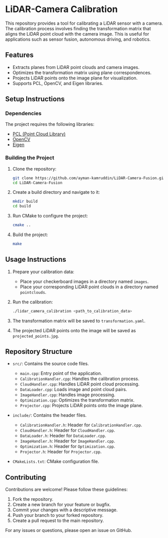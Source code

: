 # LiDAR-Camera Calibration

This repository provides a tool for calibrating a LiDAR sensor with a camera. The calibration process involves finding the transformation matrix that aligns the LiDAR point cloud with the camera image. This is useful for applications such as sensor fusion, autonomous driving, and robotics.

## Features

- Extracts planes from LiDAR point clouds and camera images.
- Optimizes the transformation matrix using plane correspondences.
- Projects LiDAR points onto the image plane for visualization.
- Supports PCL, OpenCV, and Eigen libraries.

## Setup Instructions

### Dependencies

The project requires the following libraries:

- [PCL (Point Cloud Library)](https://pointclouds.org/)
- [OpenCV](https://opencv.org/)
- [Eigen](http://eigen.tuxfamily.org/)

### Building the Project

1. Clone the repository:
   ```sh
   git clone https://github.com/ayman-kamruddin/LiDAR-Camera-Fusion.git
   cd LiDAR-Camera-Fusion
   ```

2. Create a build directory and navigate to it:
   ```sh
   mkdir build
   cd build
   ```

3. Run CMake to configure the project:
   ```sh
   cmake ..
   ```

4. Build the project:
   ```sh
   make
   ```

## Usage Instructions

1. Prepare your calibration data:
   - Place your checkerboard images in a directory named `images`.
   - Place your corresponding LiDAR point clouds in a directory named `pointclouds`.

2. Run the calibration:
   ```sh
   ./lidar_camera_calibration <path_to_calibration_data>
   ```

3. The transformation matrix will be saved to `transformation.yaml`.

4. The projected LiDAR points onto the image will be saved as `projected_points.jpg`.

## Repository Structure

- `src/`: Contains the source code files.
  - `main.cpp`: Entry point of the application.
  - `CalibrationHandler.cpp`: Handles the calibration process.
  - `CloudHandler.cpp`: Handles LiDAR point cloud processing.
  - `DataLoader.cpp`: Loads image and point cloud pairs.
  - `ImageHandler.cpp`: Handles image processing.
  - `Optimization.cpp`: Optimizes the transformation matrix.
  - `Projector.cpp`: Projects LiDAR points onto the image plane.

- `include/`: Contains the header files.
  - `CalibrationHandler.h`: Header for `CalibrationHandler.cpp`.
  - `CloudHandler.h`: Header for `CloudHandler.cpp`.
  - `DataLoader.h`: Header for `DataLoader.cpp`.
  - `ImageHandler.h`: Header for `ImageHandler.cpp`.
  - `Optimization.h`: Header for `Optimization.cpp`.
  - `Projector.h`: Header for `Projector.cpp`.

- `CMakeLists.txt`: CMake configuration file.

## Contributing

Contributions are welcome! Please follow these guidelines:

1. Fork the repository.
2. Create a new branch for your feature or bugfix.
3. Commit your changes with a descriptive message.
4. Push your branch to your forked repository.
5. Create a pull request to the main repository.

For any issues or questions, please open an issue on GitHub.
